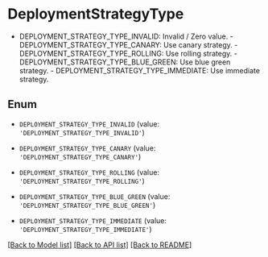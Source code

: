 # DeploymentStrategyType

 - DEPLOYMENT_STRATEGY_TYPE_INVALID: Invalid / Zero value.  - DEPLOYMENT_STRATEGY_TYPE_CANARY: Use canary strategy.  - DEPLOYMENT_STRATEGY_TYPE_ROLLING: Use rolling strategy.  - DEPLOYMENT_STRATEGY_TYPE_BLUE_GREEN: Use blue green strategy.  - DEPLOYMENT_STRATEGY_TYPE_IMMEDIATE: Use immediate strategy.

## Enum

* `DEPLOYMENT_STRATEGY_TYPE_INVALID` (value: `'DEPLOYMENT_STRATEGY_TYPE_INVALID'`)

* `DEPLOYMENT_STRATEGY_TYPE_CANARY` (value: `'DEPLOYMENT_STRATEGY_TYPE_CANARY'`)

* `DEPLOYMENT_STRATEGY_TYPE_ROLLING` (value: `'DEPLOYMENT_STRATEGY_TYPE_ROLLING'`)

* `DEPLOYMENT_STRATEGY_TYPE_BLUE_GREEN` (value: `'DEPLOYMENT_STRATEGY_TYPE_BLUE_GREEN'`)

* `DEPLOYMENT_STRATEGY_TYPE_IMMEDIATE` (value: `'DEPLOYMENT_STRATEGY_TYPE_IMMEDIATE'`)

[[Back to Model list]](../README.md#documentation-for-models) [[Back to API list]](../README.md#documentation-for-api-endpoints) [[Back to README]](../README.md)



